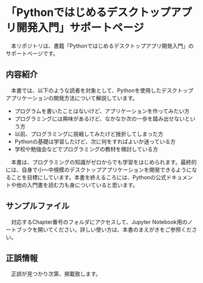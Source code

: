 # 「Pythonではじめるデスクトップアプリ開発入門」サポートページ

　本リポジトリは、書籍「Pythonではじめるデスクトップアプリ開発入門」のサポートページです。  

## 内容紹介

　本書では、以下のような読者を対象として、Pythonを使用したデスクトップアプリケーションの開発方法について解説しています。  

- プログラムを書いたことはないけど、アプリケーションを作ってみたい方  
-	プログラミングには興味があるけど、なかなか次の一歩を踏み出せないという方  
-	以前、プログラミングに挑戦してみたけど挫折してしまった方  
-	Pythonの基礎は学習したけど、次に何をすればよいか迷っている方  
-	学校や勉強会などでプログラミングの教材を検討している方  

　本書は、プログラミングの知識がゼロからでも学習をはじめられます。最終的には、自身で小～中規模のデスクトップアプリケーションを開発できるようになることを目標にしています。本書を終えるころには、Pythonの公式ドキュメントや他の入門書を読む力も身についていると思います。  

## サンプルファイル

　対応するChapter番号のフォルダにアクセスして、Jupyter Notebook用のノートブックを開いてください。詳しい使い方は、本書のまえがきをご参照ください。

## 正誤情報

　正誤が見つかり次第、掲載致します。
